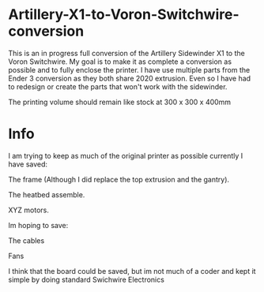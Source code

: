 # Artillery-X1-to-Voron-Switchwire-conversion
This is an in progress full conversion of the Artillery Sidewinder X1 to the Voron Switchwire. My goal is to make it as complete a conversion as possible and to fully enclose the printer. I have use multiple parts from the Ender 3 conversion as they both share 2020 extrusion. Even so I have had to redesign or create the parts that won't work with the sidewinder. 

The printing volume should remain like stock at 300 x 300 x 400mm

# Info
I am trying to keep as much of the original printer as possible currently I have saved:

The frame (Although I did replace the top extrusion and the gantry).

The heatbed assemble.

XYZ motors.


Im hoping to save:

The cables 

Fans

I think that the board could be saved, but im not much of a coder and kept it simple by doing standard Swichwire Electronics
